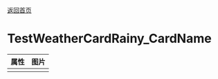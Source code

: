[返回首页](index.md)  
# TestWeatherCardRainy_CardName  
>   
  
  属性  |   图片   
 ----  |  ----:   
   |  ![]()   
  
